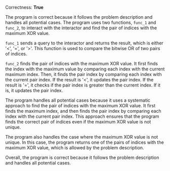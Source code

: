 Correctness: **True**

The program is correct because it follows the problem description and handles all potential cases. The program uses two functions, `func_1` and `func_2`, to interact with the interactor and find the pair of indices with the maximum XOR value.

`func_1` sends a query to the interactor and returns the result, which is either '<', '=', or '>'. This function is used to compare the bitwise OR of two pairs of indices.

`func_2` finds the pair of indices with the maximum XOR value. It first finds the index with the maximum value by comparing each index with the current maximum index. Then, it finds the pair index by comparing each index with the current pair index. If the result is '<', it updates the pair index. If the result is '=', it checks if the pair index is greater than the current index. If it is, it updates the pair index.

The program handles all potential cases because it uses a systematic approach to find the pair of indices with the maximum XOR value. It first finds the maximum index, and then finds the pair index by comparing each index with the current pair index. This approach ensures that the program finds the correct pair of indices even if the maximum XOR value is not unique.

The program also handles the case where the maximum XOR value is not unique. In this case, the program returns one of the pairs of indices with the maximum XOR value, which is allowed by the problem description.

Overall, the program is correct because it follows the problem description and handles all potential cases.